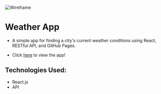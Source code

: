 ![Wireframe](https://i.imgur.com/xEDpIKG.png)

# Weather App

* A simple app for finding a city's current weather conditions using React, RESTful API, and GitHub Pages.

* Click [here](https://lincolnyouree.github.io/Weather-App/) to view the app!

## Technologies Used:

* React.js
* API